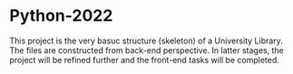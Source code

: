 # Python-2022

This project is the very basuc structure (skeleton) of a University Library. The files are constructed from  back-end perspective.
In latter stages, the project will be refined further and the front-end tasks will be completed.
